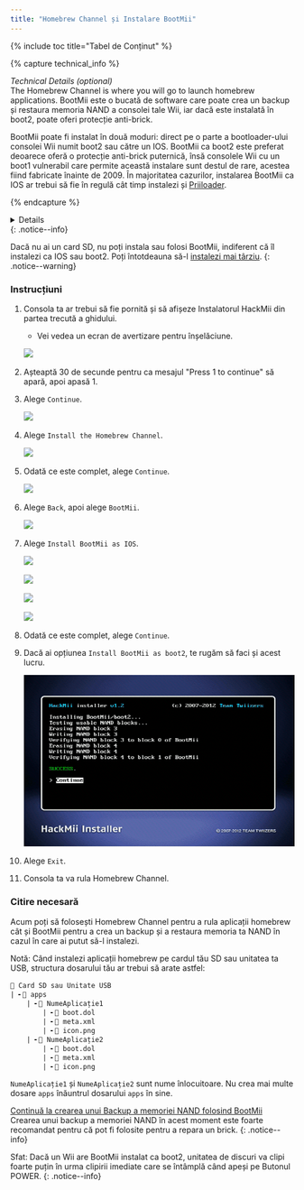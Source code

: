 ```yaml
---
title: "Homebrew Channel și Instalare BootMii"
---
```


{% include toc title="Tabel de Conținut" %}

{% capture technical_info %}
<summary><em>Technical Details (optional)</em></summary>
The Homebrew Channel is where you will go to launch homebrew applications. BootMii este o bucată de software care poate crea un backup și restaura memoria NAND a consolei tale Wii, iar dacă este instalată în boot2, poate oferi protecție anti-brick.

BootMii poate fi instalat în două moduri: direct pe o parte a bootloader-ului consolei Wii numit boot2 sau către un IOS. BootMii ca boot2 este preferat deoarece oferă o protecție anti-brick puternică, însă consolele Wii cu un boot1 vulnerabil care permite această instalare sunt destul de rare, acestea fiind fabricate înainte de 2009. În majoritatea cazurilor, instalarea BootMii ca IOS ar trebui să fie în regulă cât timp instalezi și [Priiloader](priiloader).

{% endcapture %}
<details>{{ technical_info | markdownify }}</details>
{: .notice--info}

Dacă nu ai un card SD, nu poți instala sau folosi BootMii, indiferent că îl instalezi ca IOS sau boot2. Poți întotdeauna să-l [instalezi mai târziu](hackmii).
{: .notice--warning}

### Instrucțiuni

1. Consola ta ar trebui să fie pornită și să afișeze Instalatorul HackMii din partea trecută a ghidului.
    + Vei vedea un ecran de avertizare pentru înșelăciune.

    ![](/images/hackmii/scam.png)

1. Așteaptă 30 de secunde pentru ca mesajul "Press 1 to continue" să apară, apoi apasă 1.
1. Alege `Continue`.

    ![](/images/hackmii/test_results.png)

1. Alege `Install the Homebrew Channel`.

    ![](/images/hackmii/hbc_install.png)

1. Odată ce este complet, alege `Continue`.

    ![](/images/hackmii/hbc_install_ok.png)

1. Alege `Back`, apoi alege `BootMii`.

    ![](/images/hackmii/bootmii_install.png)

1. Alege `Install BootMii as IOS`.

    ![](/images/hackmii/bootmii_install1.png)

    ![](/images/hackmii/bootmii_install2.png)

    ![](/images/hackmii/bootmii_install3.png)

    ![](/images/hackmii/bootmii_install_ok.png)

1. Odată ce este complet, alege `Continue`.
1. Dacă ai opțiunea `Install BootMii as boot2`, te rugăm să faci și acest lucru.

    ![](/images/hackmii/bootmii_install4.png)

1. Alege `Exit`.
1. Consola ta va rula Homebrew Channel.

### Citire necesară

Acum poți să folosești Homebrew Channel pentru a rula aplicații homebrew cât și BootMii pentru a crea un backup și a restaura memoria ta NAND în cazul în care ai putut să-l instalezi.

Notă: Când instalezi aplicații homebrew pe cardul tău SD sau unitatea ta USB, structura dosarului tău ar trebui să arate astfel:

```
💾 Card SD sau Unitate USB
| ╸📁 apps
    | ╸📁 NumeAplicație1
        | ╸📄 boot.dol
        | ╸📄 meta.xml
        | ╸📄 icon.png
    | ╸📁 NumeAplicație2
        | ╸📄 boot.dol
        | ╸📄 meta.xml
        | ╸📄 icon.png
```

`NumeAplicație1` și `NumeAplicație2` sunt nume înlocuitoare. Nu crea mai multe dosare `apps` înăuntrul dosarului `apps` în sine.

[Continuă la crearea unui Backup a memoriei NAND folosind BootMii](bootmii)<br> Crearea unui backup a memoriei NAND în acest moment este foarte recomandat pentru că pot fi folosite pentru a repara un brick.
{: .notice--info}

Sfat: Dacă un Wii are BootMii instalat ca boot2, unitatea de discuri va clipi foarte puțin în urma clipirii imediate care se întâmplă când apeși pe Butonul POWER.
{: .notice--info}
